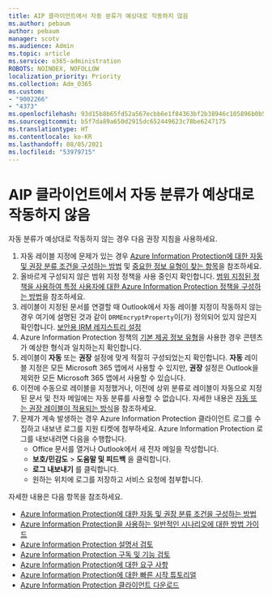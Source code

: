 ```yaml
---
title: AIP 클라이언트에서 자동 분류가 예상대로 작동하지 않음
ms.author: pebaum
author: pebaum
manager: scotv
ms.audience: Admin
ms.topic: article
ms.service: o365-administration
ROBOTS: NOINDEX, NOFOLLOW
localization_priority: Priority
ms.collection: Adm_O365
ms.custom:
- "9002266"
- "4373"
ms.openlocfilehash: 93d15b8b65fd52a567ecbb6e1f84363bf2b38946c105896b0b5ef41e49d16ea9
ms.sourcegitcommit: b5f7da89a650d2915dc652449623c78be6247175
ms.translationtype: HT
ms.contentlocale: ko-KR
ms.lasthandoff: 08/05/2021
ms.locfileid: "53979715"
---
```

# <a name="automatic-classification-not-behaving-as-expected-with-the-aip-client"></a>AIP 클라이언트에서 자동 분류가 예상대로 작동하지 않음

자동 분류가 예상대로 작동하지 않는 경우 다음 권장 지침을 사용하세요.

1. 자동 레이블 지정에 문제가 있는 경우 [Azure Information Protection에 대한 자동 및 권장 분류 조건을 구성하는 방법](https://docs.microsoft.com/azure/information-protection/configure-policy-classification) 및 [중요한 정보 유형이 찾는 항목](https://docs.microsoft.com/microsoft-365/compliance/sensitive-information-type-entity-definitions)을 참조하세요.
2. 올바르게 구성되지 않은 범위 지정 정책을 사용 중인지 확인합니다. [범위 지정된 정책을 사용하여 특정 사용자에 대한 Azure Information Protection 정책을 구성하는 방법](https://docs.microsoft.com/azure/information-protection/configure-policy-scope)을 참조하세요.
3. 레이블이 지정된 문서를 연결할 때 Outlook에서 자동 레이블 지정이 작동하지 않는 경우 여기에 설명된 것과 같이 `DRMEncryptProperty`이(가) 정의되어 있지 않은지 확인합니다. [보안용 IRM 레지스트리 설정](https://docs.microsoft.com/deployoffice/security/protect-sensitive-messages-and-documents-by-using-irm-in-office#office-2016-irm-registry-key-options)
4. Azure Information Protection 정책의 [기본 제공 정보 유형](https://support.office.com/article/What-the-sensitive-information-types-look-for-fd505979-76be-4d9f-b459-abef3fc9e86b)을 사용한 경우 콘텐츠가 예상한 형식과 일치하는지 확인합니다.
5. 레이블이 **자동** 또는 **권장** 설정에 맞게 적절히 구성되었는지 확인합니다. **자동** 레이블 지정은 모든 Microsoft 365 앱에서 사용할 수 있지만, **권장** 설정은 Outlook을 제외한 모든 Microsoft 365 앱에서 사용할 수 있습니다.
6. 이전에 수동으로 레이블을 지정했거나, 이전에 상위 분류로 레이블이 자동으로 지정된 문서 및 전자 메일에는 자동 분류를 사용할 수 없습니다.  자세한 내용은 [자동 또는 권장 레이블이 적용되는 방식](https://docs.microsoft.com/azure/information-protection/configure-policy-classification#how-automatic-or-recommended-labels-are-applied)을 참조하세요.
7. 문제가 계속 발생하는 경우 Azure Information Protection 클라이언트 로그를 수집하고 내보낸 로그를 지원 티켓에 첨부하세요. Azure Information Protection 로그를 내보내려면 다음을 수행합니다.
    - Office 문서를 열거나 Outlook에서 새 전자 메일을 작성합니다.
    - **보호/민감도** > **도움말 및 피드백** 을 클릭합니다.
    - **로그 내보내기** 를 클릭합니다.
    - 원하는 위치에 로그를 저장하고 서비스 요청에 첨부합니다.

자세한 내용은 다음 항목을 참조하세요.

- [Azure Information Protection에 대한 자동 및 권장 분류 조건을 구성하는 방법](https://docs.microsoft.com/azure/information-protection/configure-policy-classification)
- [Azure Information Protection을 사용하는 일반적인 시나리오에 대한 방법 가이드](https://docs.microsoft.com/azure/information-protection/how-to-guides)
- [Azure Information Protection 설명서 검토](https://docs.microsoft.com/azure/information-protection/what-is-information-protection)
- [Azure Information Protection 구독 및 기능 검토](https://azure.microsoft.com/pricing/details/information-protection)
- [Azure Information Protection에 대한 요구 사항](https://docs.microsoft.com/azure/information-protection/get-started/requirements)
- [Azure Information Protection에 대한 빠른 시작 튜토리얼](https://docs.microsoft.com/azure/information-protection/get-started/infoprotect-quick-start-tutorial)
- [Azure Information Protection 클라이언트 다운로드](https://www.microsoft.com/download/details.aspx?id=53018)
